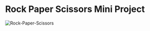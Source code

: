 # Rock Paper Scissors Mini Project
![Rock-Paper-Scissors](https://github.com/Ajit49/Rock-Paper-Scissors/assets/82594129/95fd0c27-8e95-4710-8453-153e590d0cc9)
